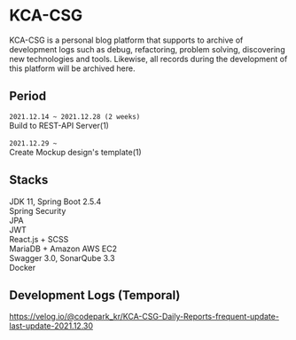 # KCA-CSG
KCA-CSG is a personal blog platform that supports to archive of development logs such as debug, refactoring, problem solving, discovering new technologies and tools. Likewise, all records during the development of this platform will be archived here.



## Period
`2021.12.14 ~ 2021.12.28 (2 weeks)`
<br/>
Build to REST-API Server(1)
<br/>
<br/>
`2021.12.29 ~`
<br/>
Create Mockup design's template(1)


## Stacks
JDK 11, Spring Boot 2.5.4
<br/>
Spring Security
<br/>
JPA
<br/>
JWT
<br/>
React.js + SCSS
<br/>
MariaDB + Amazon AWS EC2
<br/>
Swagger 3.0, SonarQube 3.3
<br/>
Docker

## Development Logs (Temporal)
https://velog.io/@codepark_kr/KCA-CSG-Daily-Reports-frequent-update-last-update-2021.12.30
